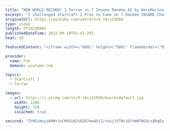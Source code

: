 ```yaml
---
title: "NEW WORLD RECORD! 1 Terran vs 7 Insane Random AI by HeroMarine (PiG Reacts) - StarCraft 2"
excerpt: "I challenged StarCraft 2 Pros to take on 7 Random INSANE Cheater AIs at once! uThermal broke the world record last week with his 1 Terran vs 7 Insane Zerg AI video. Now @HeroMarine  has stepped up with 1 Terran vs 7 Insane Random AIs! Incredible!  Check out Heromarine's World Record here: https://www.youtube.com/watch?v=nCmrf55k_Gk&ab_channel=HeroMarine"
originalUrl: https://youtube.com/watch?v=9-J4ciSIE60
type: video
length: PT1H13M40S
publishedDateTime: 2022-09-10T02:41:29Z
heat: 50

featuredContent: "<iframe width=\"800\" height=\"500\" frameborder=\"0\" src=\"https://www.youtube.com/embed/9-J4ciSIE60\" allow=\"accelerometer; autoplay; encrypted-media; gyroscope; picture-in-picture\" allowfullscreen></iframe>"

provider:
  name: PiG
  domain: youtube.com

topics:
  - StarCraft 2
  - Terran

images:
  - url: https://i.ytimg.com/vi/9-J4ciSIE60/maxresdefault.jpg
    width: 1280
    height: 720
    isCached: true

secured: "ZYNSiWxyzA9M+2vCMVOiW2u8ZR7meAh1J/vxoj1VTNtiDf+WWTNGXcs8RgEeJwjsoysfB2NbHh08y6RAAvtUgHsxhMdWd1nkUtoFchyoEDsRArTarKRuMeOGlVNdrz2PUuhswR8uNn0x5pXivd01SR9C+1RswJXaqX+UBS/ZDF3RdMLtle+EbDq10Az5RCN5BbvuT7WS4UvLvCokp5U0IFnUi7JZycmxzPMRo7HEwthMuR/8VyUCJ8P043d+RKaOhC3smrt6yQX12hrO+O5Qso9yG4KKXrjpIJFeXx7sPxe4rKgsrtbcNphFo2eE+Ixwn+q3PF6NXFvMLLP4atyaqRZ6f8rJWhVj3b/7zJo7iKGhnX7L4/i0Oe/4qhQol3tdE/HNtt/d/ddtvWPAOoB1FdHWWnoINzhfXeau/jU5p9A=;zUdfL9VdubhzDDVyq1iTAA=="
---
```


